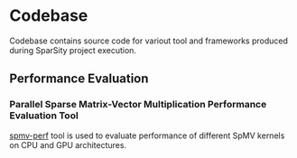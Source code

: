 # Codebase

Codebase contains source code for variout tool and frameworks produced during SparSity project execution.

## Performance Evaluation

### Parallel Sparse Matrix-Vector Multiplication Performance Evaluation Tool

[spmv-perf](spmv-perf) tool is used to evaluate performance of different SpMV kernels on CPU and GPU architectures.
